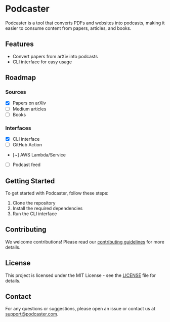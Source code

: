 # Podcaster

Podcaster is a tool that converts PDFs and websites into podcasts, making it easier to consume content from papers, articles, and books.

## Features

- Convert papers from arXiv into podcasts
- CLI interface for easy usage

## Roadmap

### Sources
- [X] Papers on arXiv
- [ ] Medium articles
- [ ] Books

### Interfaces
- [X] CLI interface
- [ ] GitHub Action
- [~] AWS Lambda/Service
- [ ] Podcast feed

## Getting Started

To get started with Podcaster, follow these steps:

1. Clone the repository
2. Install the required dependencies
3. Run the CLI interface

## Contributing

We welcome contributions! Please read our [contributing guidelines](CONTRIBUTING.md) for more details.

## License

This project is licensed under the MIT License - see the [LICENSE](LICENSE) file for details.

## Contact

For any questions or suggestions, please open an issue or contact us at support@podcaster.com.

